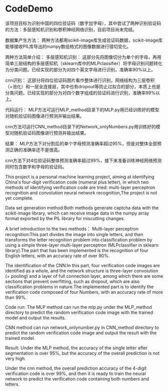 # CodeDemo
该项目目标为识别中国的四位验证码（数字加字母），其中尝试了两种识别验证码的方法：多层感知机识别和卷积神经网络识别，目前项目尚未完结。

数据集产生方法：
两种方法都用scikit-image库生成验证码数据，scikit-image库能够接收PIL库导出的numpy数组格式的图像数据进行错切变化。

两种方法简单介绍：
多层感知机识别：
这部分先将图像切分为单个的字母，再用简单三层结构的多层感知机（sklearn库中的MLPclassifier）将字母识别问题转化为分类问题。已经实现的部分为对四个英文字母进行识别，准确率90%以上。

cnn识别：
这部分将四位验证码图片看作整体进行识别，网络结构为三层卷积（+池化）和一层全连接层，其中也有dropout等防止过拟合的部分，本质上也是分类问题。已经实现的部分为对四个数字组成的验证码进行识别，准确率99%以上。

代码运行：
MLP方法可运行MLP_method目录下的MLP.py用已经训练好的模型对随机验证码图像进行预测并输出结果。

cnn方法可运行CNN_method目录下的Network_onlyNumbers.py用训练好的模型对随机验证码图像进行预测并输出结果。

结果：
MLP方法下对分割后的单个字母预测准确率超过95%，但是对整体全部预测正确的准确率还不是很高。

cnn方法下对4位验证码整体预测准确率超过99%，接下来准备训练神经网络预测同时包含数字和字母的验证码。

This project is a personal machine learning project, aiming at identifying China's four-digit verification code (numeral plus letter), in which two methods of identifying verification code are tried: multi-layer perceptron recognition and convolution neural network recognition,The project is not yet complete.

Data set generation method:Both methods generate captcha data with the scikit-image library, which can receive image data in the numpy array format exported by the PIL library for miscutting changes.

A brief introduction to the two methods：
Multi-layer perceptron recognition:This part divides the image into single letters, and then transforms the letter recognition problem into classification problem by using a simple three-layer multi-layer perceptron (MLPclassifier in sklearn library).The part that has been implemented is the recognition of four English letters, with an accuracy rate of over 90%.

The identification of the CNN:In this part, four verification code images are identified as a whole, and the network structure is three-layer convolution (+ pooling) and a layer of full connection layer, among which there are some sections that prevent overfitting, such as dropout, which are also classification problems in nature.The implemented part is to identify the verification code composed of four Numbers, with an accuracy rate of more than 99%.

Code run:
The MLP method can run the mlp.py under the MLP_method directory to predict the random verification code image with the trained model and output the results.

CNN method can run network_onlynumber.py in CNN_method directory to predict the random verification code image and output the result with the trained model.

Result:
Under the MLP method, the accuracy of the single letter after segmentation is over 95%, but the accuracy of the overall prediction is not very high.

Under the cnn method, the overall prediction accuracy of the 4-digit verification code is over 99%, and then it is ready to train the neural network to predict the verification code containing both numbers and letters.
